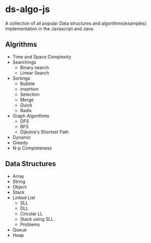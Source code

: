 # ds-algo-js

A collection of all popular Data structures and algorithms(examples) implementation in the Javascript and Java.

## Algrithms

- Time and Space Complexity
- Searchings
  - Binary search
  - Linear Search
- Sortings
  - Bubble
  - insertion
  - Selection
  - Merge
  - Quick
  - Radix
- Graph Algorithms
  - DFS
  - BFS
  - Dijkstra's Shortest Path
- Dynamic
- Greedy
- N-p Completeness

## Data Structures

- Array
- String
- Object
- Stack
- Linked List
  - SLL
  - DLL
  - Circular LL
  - Stack using SLL
  - Problems
- Queue
- Heap
